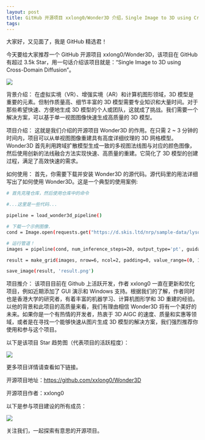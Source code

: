 ```yaml
---
layout: post
title: GitHub 开源项目 xxlong0/Wonder3D 介绍，Single Image to 3D using Cross-Domain Diffusion
tags: 
---
```


大家好，又见面了，我是 GitHub 精选君！

今天要给大家推荐一个 GitHub 开源项目 xxlong0/Wonder3D，该项目在 GitHub 有超过 3.5k Star，用一句话介绍该项目就是：“Single Image to 3D using Cross-Domain Diffusion”。


![](https://raw.githubusercontent.com/xxlong0/Wonder3D/master/assets/fig_teaser.png)



背景介绍：
在虚拟实境（VR）、增强实境（AR）和计算机图形领域，3D 模型是重要的元素。但制作质量高、细节丰富的 3D 模型需要专业知识和大量时间。对于那些希望快速、方便地生成 3D 模型的个人或团队，这就成了挑战。我们需要一个解决方案，可以基于单一视图图像快速生成高质量的 3D 模型。

项目介绍：
这就是我们介绍的开源项目 Wonder3D 的作用。在只需 2 ~ 3 分钟的时间内，项目可以从单视图图像重建具有高度详细纹理的 3D 网格模型。Wonder3D 首先利用跨域扩散模型生成一致的多视图法线图与对应的颜色图像，然后使用创新的法线融合方法实现快速、高质量的重建。它简化了 3D 模型的创建过程，满足了高效快速的需求。

如何使用：
首先，你需要下载并安装 Wonder3D 的源代码。源代码里的用法详细写出了如何使用 Wonder3D。这是一个典型的使用案例:

```bash
# 首先克隆仓库，然后使用仓库中的命令

#...这里是一些代码...

pipeline = load_wonder3d_pipeline()

# 下载一个示例图像.
cond = Image.open(requests.get("https://d.skis.ltd/nrp/sample-data/lysol.png", stream=True).raw)

# 运行管道！
images = pipeline(cond, num_inference_steps=20, output_type='pt', guidance_scale=1.0).images

result = make_grid(images, nrow=6, ncol=2, padding=0, value_range=(0, 1))

save_image(result, 'result.png')
```

项目推介：
该项目目前在 Github 上活跃开发，作者 xxlong0 一直在更新和优化项目，例如近期添加了 GUI 演示和 Windows 支持。根据我们的了解，作者同时也是香港大学的研究者，有着丰富的机器学习、计算机图形学和 3D 重建的经验。以他的背景和此项目的高质量来看，我们有理由相信 Wonder3D 将有一个美好的未来。如果你是一个有热情的开发者，热衷于 3D AIGC 的速度、质量和实惠等领域，或者是在寻找一个能够快速从图片生成 3D 模型的解决方案，我们强烈推荐你使用和参与这个项目。


以下是该项目 Star 趋势图（代表项目的活跃程度）：

![](https://api.star-history.com/svg?repos=xxlong0/Wonder3D&type=Timeline)

更多项目详情请查看如下链接。

开源项目地址：https://github.com/xxlong0/Wonder3D 

开源项目作者：xxlong0

以下是参与项目建设的所有成员：

![](https://contrib.rocks/image?repo=xxlong0/Wonder3D)

关注我们，一起探索有意思的开源项目。

